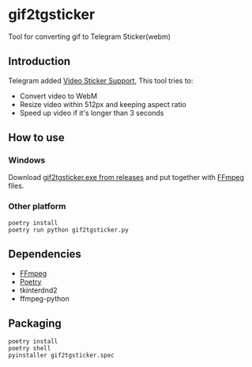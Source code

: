 gif2tgsticker
====================

Tool for converting gif to Telegram Sticker(webm)

Introduction
--------------------

Telegram added [Video Sticker Support](https://core.telegram.org/stickers#video-sticker-requirements), This tool tries to:

* Convert video to WebM
* Resize video within 512px and keeping aspect ratio
* Speed up video if it's longer than 3 seconds

How to use
--------------------

### Windows

Download [gif2tgsticker.exe from releases](../../releases) and put together with [FFmpeg](https://www.ffmpeg.org/download.html) files.


### Other platform

```
poetry install
poetry run python gif2tgsticker.py
```


Dependencies
--------------------

* [FFmpeg](https://www.ffmpeg.org/)
* [Poetry](https://python-poetry.org/)
* tkinterdnd2
* ffmpeg-python


Packaging
------------------

```
poetry install
poetry shell
pyinstaller gif2tgsticker.spec
```
